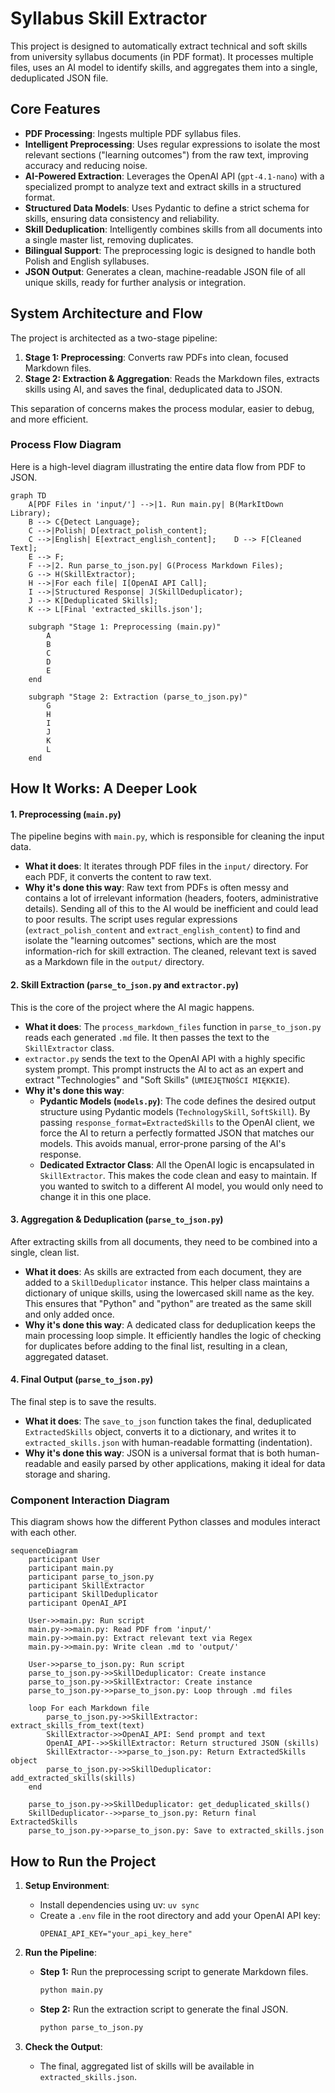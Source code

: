 
# Syllabus Skill Extractor

This project is designed to automatically extract technical and soft skills from university syllabus documents (in PDF format). It processes multiple files, uses an AI model to identify skills, and aggregates them into a single, deduplicated JSON file.

## Core Features

- **PDF Processing**: Ingests multiple PDF syllabus files.
- **Intelligent Preprocessing**: Uses regular expressions to isolate the most relevant sections ("learning outcomes") from the raw text, improving accuracy and reducing noise.
- **AI-Powered Extraction**: Leverages the OpenAI API (`gpt-4.1-nano`) with a specialized prompt to analyze text and extract skills in a structured format.
- **Structured Data Models**: Uses Pydantic to define a strict schema for skills, ensuring data consistency and reliability.
- **Skill Deduplication**: Intelligently combines skills from all documents into a single master list, removing duplicates.
- **Bilingual Support**: The preprocessing logic is designed to handle both Polish and English syllabuses.
- **JSON Output**: Generates a clean, machine-readable JSON file of all unique skills, ready for further analysis or integration.

## System Architecture and Flow

The project is architected as a two-stage pipeline:

1.  **Stage 1: Preprocessing**: Converts raw PDFs into clean, focused Markdown files.
2.  **Stage 2: Extraction & Aggregation**: Reads the Markdown files, extracts skills using AI, and saves the final, deduplicated data to JSON.

This separation of concerns makes the process modular, easier to debug, and more efficient.

### Process Flow Diagram

Here is a high-level diagram illustrating the entire data flow from PDF to JSON.

```mermaid
graph TD
    A[PDF Files in 'input/'] -->|1. Run main.py| B(MarkItDown Library);
    B --> C{Detect Language};
    C -->|Polish| D[extract_polish_content];
    C -->|English| E[extract_english_content];    D --> F[Cleaned Text];
    E --> F;
    F -->|2. Run parse_to_json.py| G(Process Markdown Files);
    G --> H(SkillExtractor);
    H -->|For each file| I[OpenAI API Call];
    I -->|Structured Response| J(SkillDeduplicator);
    J --> K[Deduplicated Skills];
    K --> L[Final 'extracted_skills.json'];

    subgraph "Stage 1: Preprocessing (main.py)"
        A
        B
        C
        D
        E
    end

    subgraph "Stage 2: Extraction (parse_to_json.py)"
        G
        H
        I
        J
        K
        L
    end
```

## How It Works: A Deeper Look

#### 1. Preprocessing (`main.py`)

The pipeline begins with `main.py`, which is responsible for cleaning the input data.

- **What it does**: It iterates through PDF files in the `input/` directory. For each PDF, it converts the content to raw text.
- **Why it's done this way**: Raw text from PDFs is often messy and contains a lot of irrelevant information (headers, footers, administrative details). Sending all of this to the AI would be inefficient and could lead to poor results. The script uses regular expressions (`extract_polish_content` and `extract_english_content`) to find and isolate the "learning outcomes" sections, which are the most information-rich for skill extraction. The cleaned, relevant text is saved as a Markdown file in the `output/` directory.

#### 2. Skill Extraction (`parse_to_json.py` and `extractor.py`)

This is the core of the project where the AI magic happens.

- **What it does**: The `process_markdown_files` function in `parse_to_json.py` reads each generated `.md` file. It then passes the text to the `SkillExtractor` class.
- `extractor.py` sends the text to the OpenAI API with a highly specific system prompt. This prompt instructs the AI to act as an expert and extract "Technologies" and "Soft Skills" (`UMIEJĘTNOŚCI MIĘKKIE`).
- **Why it's done this way**:
  - **Pydantic Models (`models.py`)**: The code defines the desired output structure using Pydantic models (`TechnologySkill`, `SoftSkill`). By passing `response_format=ExtractedSkills` to the OpenAI client, we force the AI to return a perfectly formatted JSON that matches our models. This avoids manual, error-prone parsing of the AI's response.
  - **Dedicated Extractor Class**: All the OpenAI logic is encapsulated in `SkillExtractor`. This makes the code clean and easy to maintain. If you wanted to switch to a different AI model, you would only need to change it in this one place.

#### 3. Aggregation & Deduplication (`parse_to_json.py`)

After extracting skills from all documents, they need to be combined into a single, clean list.

- **What it does**: As skills are extracted from each document, they are added to a `SkillDeduplicator` instance. This helper class maintains a dictionary of unique skills, using the lowercased skill name as the key. This ensures that "Python" and "python" are treated as the same skill and only added once.
- **Why it's done this way**: A dedicated class for deduplication keeps the main processing loop simple. It efficiently handles the logic of checking for duplicates before adding to the final list, resulting in a clean, aggregated dataset.

#### 4. Final Output (`parse_to_json.py`)

The final step is to save the results.

- **What it does**: The `save_to_json` function takes the final, deduplicated `ExtractedSkills` object, converts it to a dictionary, and writes it to `extracted_skills.json` with human-readable formatting (indentation).
- **Why it's done this way**: JSON is a universal format that is both human-readable and easily parsed by other applications, making it ideal for data storage and sharing.

### Component Interaction Diagram

This diagram shows how the different Python classes and modules interact with each other.

```mermaid
sequenceDiagram
    participant User
    participant main.py
    participant parse_to_json.py
    participant SkillExtractor
    participant SkillDeduplicator
    participant OpenAI_API

    User->>main.py: Run script
    main.py->>main.py: Read PDF from 'input/'
    main.py->>main.py: Extract relevant text via Regex
    main.py->>main.py: Write clean .md to 'output/'

    User->>parse_to_json.py: Run script
    parse_to_json.py->>SkillDeduplicator: Create instance
    parse_to_json.py->>SkillExtractor: Create instance
    parse_to_json.py->>parse_to_json.py: Loop through .md files

    loop For each Markdown file
        parse_to_json.py->>SkillExtractor: extract_skills_from_text(text)
        SkillExtractor->>OpenAI_API: Send prompt and text
        OpenAI_API-->>SkillExtractor: Return structured JSON (skills)
        SkillExtractor-->>parse_to_json.py: Return ExtractedSkills object
        parse_to_json.py->>SkillDeduplicator: add_extracted_skills(skills)
    end

    parse_to_json.py->>SkillDeduplicator: get_deduplicated_skills()
    SkillDeduplicator-->>parse_to_json.py: Return final ExtractedSkills
    parse_to_json.py->>parse_to_json.py: Save to extracted_skills.json
```

## How to Run the Project

1.  **Setup Environment**:

    - Install dependencies using uv: `uv sync`
    - Create a `.env` file in the root directory and add your OpenAI API key:
      ```
      OPENAI_API_KEY="your_api_key_here"
      ```

3.  **Run the Pipeline**:

    - **Step 1:** Run the preprocessing script to generate Markdown files.
      ```bash
      python main.py
      ```
    - **Step 2:** Run the extraction script to generate the final JSON.
      ```bash
      python parse_to_json.py
      ```

4.  **Check the Output**:
    - The final, aggregated list of skills will be available in `extracted_skills.json`.
